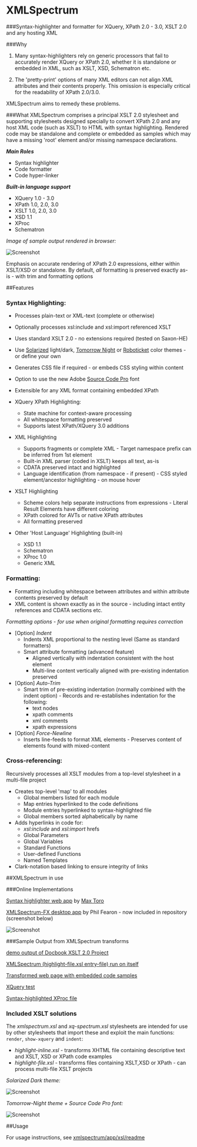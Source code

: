 XMLSpectrum
===========================

###Syntax-highlighter and formatter for XQuery, XPath 2.0 - 3.0, XSLT 2.0 and any hosting XML

###Why
1. Many syntax-highlighters rely on generic processors that fail to accurately render XQuery or XPath 2.0, whether it is standalone or embedded in XML, such as XSLT, XSD, Schematron etc. 

2. The 'pretty-print' options of many XML editors can not align XML attributes and their contents properly. This omission is especially critical for the readability of XPath 2.0/3.0.

XMLSpectrum aims to remedy these problems.

###What
XMLSpectrum comprises a principal XSLT 2.0 stylesheet and supporting stylesheets  designed specially to convert XPath 2.0 and any host XML code (such as XSLT) to HTML with syntax highlighting. Rendered code may be standalone and complete or embedded as samples which may have a missing 'root' element and/or missing namespace declarations.

***Main Roles***

- Syntax highlighter
- Code formatter
- Code hyper-linker

***Built-in language support***

- XQuery 1.0 - 3.0
- XPath 1.0, 2.0, 3.0
- XSLT 1.0, 2.0, 3.0
- XSD 1.1
- XProc
- Schematron

*Image of sample output rendered in browser:*

![Screenshot](http://www.qutoric.com/xslt/xmlspectrum/images/xsl-light.png)

Emphasis on accurate rendering of XPath 2.0 expressions, either within XSLT/XSD or standalone.
By default,  *all* formatting is preserved exactly as-is - with trim and formatting options

##Features

### Syntax Highlighting:

- Processes plain-text or XML-text (complete or otherwise)
- Optionally processes xsl:include and xsl:import referenced XSLT
- Uses standard XSLT 2.0 - no extensions required (tested on Saxon-HE)
- Use [Solarized](http://ethanschoonover.com/solarized) light/dark, [Tomorrow Night](https://github.com/ChrisKempson/Tomorrow-Theme) or [Roboticket](http://eclipsecolorthemes.org/?view=theme&id=93) color themes - or define your own
- Generates CSS file if required - or embeds CSS styling within content
- Option to use the new Adobe [Source Code Pro](http://blogs.adobe.com/typblography/2012/09/source-code-pro.html) font
- Extensible for any XML format containing embedded XPath

- XQuery XPath Highlighting:
	- State machine for context-aware processing
	- All whitespace formatting preserved
	- Supports latest XPath/XQuery 3.0 additions
- XML Highlighting
	- Supports fragments or complete XML
           - Target namespace prefix can be inferred from 1st element
	- Built-in XML parser (coded in XSLT) keeps all text, as-is
	- CDATA preserved intact and highlighted
	- Language identification (from namespace - if present)
           - CSS styled element/ancestor highlighting - on mouse hover
- XSLT Highlighting
	- Scheme colors help separate instructions from expressions
           - Literal Result Elements have different coloring
	- XPath colored for AVTs or native XPath attributes
	- All formatting preserved
- Other 'Host Language' Highlighting (built-in)
	- XSD 1.1
	- Schematron
	- XProc 1.0
	- Generic XML

### Formatting:

- Formatting including whitespace between attributes and within attribute contents preserved by default
- XML content is shown exactly as in the source - including intact entity references and CDATA sections etc.

_Formatting options - for use when original formatting requires correction_

- [Option] *Indent*
	- Indents XML proportional to the nesting level (Same as standard formatters)
	- Smart attribute formatting (advanced feature)
		- Aligned vertically with indentation consistent with the host element
		- Multi-line content vertically aligned with pre-existing indentation preserved
- [Option] *Auto-Trim*
	- Smart trim of pre-existing indentation (normally combined with the indent option)
           - Records and re-establishes indentation for the following:
		- text nodes
		- xpath comments
		- xml comments
		- xpath expressions
- [Option] *Force-Newline*
	- Inserts line-feeds to format XML elements
           - Preserves content of elements found with mixed-content

### Cross-referencing: 

Recursively processes all XSLT modules from a top-level stylesheet in a multi-file project

- Creates top-level 'map' to all modules
	- Global members listed for each module
	- Map entries hyperlinked to the code definitions
	- Module entries hyperlinked to syntax-highlighted file
	- Global members sorted alphabetically by name
- Adds hyperlinks in code for:
	- *xsl:include* and *xsl:import* hrefs
	- Global Parameters
	- Global Variables
	- Standard Functions
	- User-defined Functions
	- Named Templates
- Clark-notation based linking to ensure integrity of links

##XMLSpectrum in use

###Online Implementations

[Syntax highlighter web app](http://highlight.myxsl.net/) by [Max Toro](https://github.com/maxtoroq)

[XMLSpectrum-FX desktop app](http://qutoric.com/xmlspectrum/) by Phil Fearon - now included in repository (screenshot below)

![Screenshot](http://www.qutoric.com/xmlspectrum/github-xms-s.png)



###Sample Output from XMLSpectrum transforms

[demo output of Docbook XSLT 2.0 Project](http://qutoric.com/samples/docbook20demo/)

[XMLSpectrum (highlight-file.xsl entry-file) run on itself](http://qutoric.com/samples/xmlspectrum-code/)

[Transformed web page with embedded code samples](http://qutoric.com/samples/inline/highlighted-inline.html)

[XQuery test](http://qutoric.com/samples/xquery-on.html)

[Syntax-highlighted XProc file](http://qutoric.com/samples/xproc/xproccorb.xpl.html)


### Included XSLT solutions

The *xmlspectrum.xsl* and *xq-spectrum.xsl* stylesheets are intended for use by other stylesheets that import these and exploit the main functions: `render`, `show-xquery` and `indent`:

- *highlight-inline.xsl* - transforms XHTML file containing descriptive text and XSLT, XSD or XPath code examples
-  *highlight-file.xsl*     - transforms files containing XSLT,XSD or XPath - can process multi-file XSLT projects

*Solarized Dark theme:*

![Screenshot](http://www.qutoric.com/xslt/xmlspectrum/images/xsd-dark.png)

*Tomorrow-Night theme + Source Code Pro font:*

![Screenshot](http://www.qutoric.com/xslt/xmlspectrum/images/xproc.png)

	
##Usage

For usage instructions, see [xmlspectrum/app/xsl/readme](https://github.com/pgfearo/xmlspectrum/blob/master/app/xsl/readme.md)





























